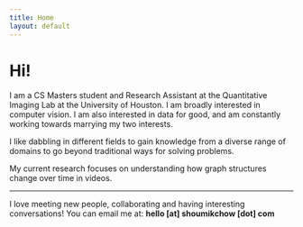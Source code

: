 ```yaml
---
title: Home
layout: default
---
```


# Hi!

I am a CS Masters student and Research Assistant at the Quantitative Imaging Lab at the University of Houston. I am broadly interested in computer vision. I am also interested in data for good, and am constantly working towards marrying my two interests.

I like dabbling in different fields to gain knowledge from a diverse range of domains to go beyond traditional ways for solving problems.

My current research focuses on understanding how graph structures change over time in videos.

* * *

I love meeting new people, collaborating and having interesting conversations! You can email me at: **hello [at] shoumikchow [dot] com**